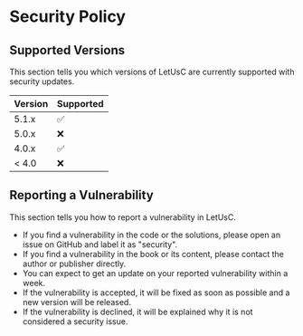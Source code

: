 # Security Policy

## Supported Versions

This section tells you which versions of LetUsC are currently supported with security updates.

| Version | Supported          |
| ------- | ------------------ |
| 5.1.x   | :white_check_mark: |
| 5.0.x   | :x:                |
| 4.0.x   | :white_check_mark: |
| < 4.0   | :x:                |

## Reporting a Vulnerability

This section tells you how to report a vulnerability in LetUsC.

- If you find a vulnerability in the code or the solutions, please open an issue on GitHub and label it as "security".
- If you find a vulnerability in the book or its content, please contact the author or publisher directly.
- You can expect to get an update on your reported vulnerability within a week.
- If the vulnerability is accepted, it will be fixed as soon as possible and a new version will be released.
- If the vulnerability is declined, it will be explained why it is not considered a security issue.
